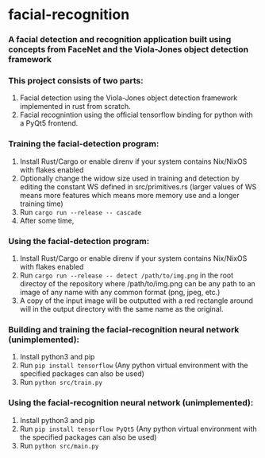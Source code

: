 # facial-recognition
### A facial detection and recognition application built using concepts from FaceNet and the Viola-Jones object detection framework

### This project consists of two parts:
  1. Facial detection using the Viola-Jones object detection framework implemented in rust from scratch.
  2. Facial recognintion using the official tensorflow binding for python with a PyQt5 frontend.

### Training the facial-detection program:
  1. Install Rust/Cargo or enable direnv if your system contains Nix/NixOS with flakes enabled
  2. Optionally change the widow size used in training and detection by editing the constant WS defined in src/primitives.rs (larger values of WS means more features which means more memory use and a longer training time)
  4. Run `cargo run --release -- cascade`
  5. After some time,  
### Using the facial-detection program:
  1. Install Rust/Cargo or enable direnv if your system contains Nix/NixOS with flakes enabled
  2. Run `cargo run --release -- detect /path/to/img.png` in the root directoy of the repository where /path/to/img.png can be any path to an image of any name with any common format (png, jpeg, etc.)
  3. A copy of the input image will be outputted with a red rectangle around will in the output directory with the same name as the original.

### Building and training the facial-recognition neural network (unimplemented):
  1. Install python3 and pip
  2. Run `pip install tensorflow` (Any python virtual environment with the specified packages can also be used)
  3. Run `python src/train.py`

### Using the facial-recognition neural network (unimplemented):
  1. Install python3 and pip
  2. Run `pip install tensorflow PyQt5` (Any python virtual environment with the specified packages can also be used)
  3. Run `python src/main.py`
